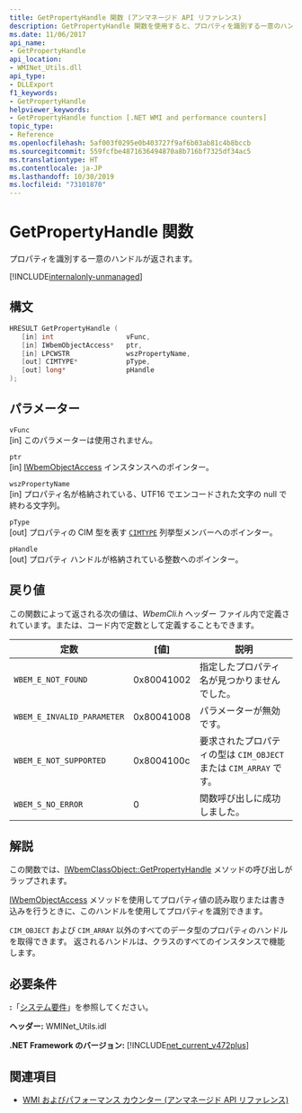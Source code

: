```yaml
---
title: GetPropertyHandle 関数 (アンマネージド API リファレンス)
description: GetPropertyHandle 関数を使用すると、プロパティを識別する一意のハンドルが返されます。
ms.date: 11/06/2017
api_name:
- GetPropertyHandle
api_location:
- WMINet_Utils.dll
api_type:
- DLLExport
f1_keywords:
- GetPropertyHandle
helpviewer_keywords:
- GetPropertyHandle function [.NET WMI and performance counters]
topic_type:
- Reference
ms.openlocfilehash: 5af003f0295e0b403727f9af6b03ab81c4b8bccb
ms.sourcegitcommit: 559fcfbe4871636494870a8b716bf7325df34ac5
ms.translationtype: HT
ms.contentlocale: ja-JP
ms.lasthandoff: 10/30/2019
ms.locfileid: "73101870"
---
```

# <a name="getpropertyhandle-function"></a>GetPropertyHandle 関数

プロパティを識別する一意のハンドルが返されます。

[!INCLUDE[internalonly-unmanaged](../../../../includes/internalonly-unmanaged.md)]

## <a name="syntax"></a>構文

```cpp
HRESULT GetPropertyHandle (
   [in] int                  vFunc,
   [in] IWbemObjectAccess*   ptr,
   [in] LPCWSTR              wszPropertyName,
   [out] CIMTYPE*            pType,
   [out] long*               pHandle
);
```

## <a name="parameters"></a>パラメーター

`vFunc`\
[in] このパラメーターは使用されません。

`ptr`\
[in] [IWbemObjectAccess](/windows/desktop/api/wbemcli/nn-wbemcli-iwbemobjectaccess) インスタンスへのポインター。

`wszPropertyName`\
[in] プロパティ名が格納されている、UTF16 でエンコードされた文字の null で終わる文字列。

`pType`\
[out] プロパティの CIM 型を表す [`CIMTYPE`](/windows/win32/api/wbemcli/ne-wbemcli-cimtype_enumeration) 列挙型メンバーへのポインター。

`pHandle`\
[out] プロパティ ハンドルが格納されている整数へのポインター。

## <a name="return-value"></a>戻り値

この関数によって返される次の値は、*WbemCli.h* ヘッダー ファイル内で定義されています。または、コード内で定数として定義することもできます。

|定数  |[値]  |説明  |
|---------|---------|---------|
|`WBEM_E_NOT_FOUND` | 0x80041002 | 指定したプロパティ名が見つかりませんでした。 |
|`WBEM_E_INVALID_PARAMETER` | 0x80041008 | パラメーターが無効です。 |
|`WBEM_E_NOT_SUPPORTED` | 0x8004100c | 要求されたプロパティの型は `CIM_OBJECT` または `CIM_ARRAY` です。 |
|`WBEM_S_NO_ERROR` | 0 | 関数呼び出しに成功しました。  |

## <a name="remarks"></a>解説

この関数では、[IWbemClassObject::GetPropertyHandle](/windows/desktop/api/wbemcli/nf-wbemcli-iwbemobjectaccess-getpropertyhandle) メソッドの呼び出しがラップされます。

[IWbemObjectAccess](/windows/desktop/api/wbemcli/nn-wbemcli-iwbemobjectaccess) メソッドを使用してプロパティ値の読み取りまたは書き込みを行うときに、このハンドルを使用してプロパティを識別できます。

`CIM_OBJECT` および `CIM_ARRAY` 以外のすべてのデータ型のプロパティのハンドルを取得できます。 返されるハンドルは、クラスのすべてのインスタンスで機能します。

## <a name="requirements"></a>必要条件

**:**「[システム要件](../../get-started/system-requirements.md)」を参照してください。

**ヘッダー:** WMINet_Utils.idl

**.NET Framework のバージョン:** [!INCLUDE[net_current_v472plus](../../../../includes/net-current-v472plus.md)]

## <a name="see-also"></a>関連項目

- [WMI およびパフォーマンス カウンター (アンマネージド API リファレンス)](index.md)
